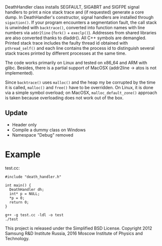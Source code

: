 DeathHandler class installs SEGFAULT, SIGABRT and SIGFPE signal handlers to print
a nice stack trace and (if requested) generate a core dump.
In DeathHandler's constructor, signal handlers
are installed through `sigaction()`. If your program encounters a segmentation
fault, the call stack is unwinded with `backtrace()`, converted into
function names with line numbers via `addr2line` (`fork()` + `execlp()`).
Addresses from shared libraries are also converted thanks to dladdr().
All C++ symbols are demangled. Printed stack trace includes the faulty
thread id obtained with `pthread_self()` and each line contains the process
id to distinguish several stack traces printed by different processes at
the same time.

The code works primarily on Linux and tested on x86_64 and ARM with glibc.
Besides, there is a partial support of MacOSX (addr2line -> atos is not implemented).

Since `backtrace()` uses `malloc()` and the heap my be corrupted by the time it is called,
`malloc()` and `free()` have to be overridden. On Linux, it is done via a simple symbol
overload; on MacOSX, `malloc_default_zone()` approach is taken because overloading does
not work out of the box.

## Update

- Header only
- Compile a dummy class on Windows
- Namespace "Debug" removed

Example
=======

test.cc:
~~~~{.cc}
#include "death_handler.h"

int main() {
  DeathHandler dh;
  int* p = NULL;
  *p = 0;
  return 0;
}
~~~~

~~~~{.sh}
g++ -g test.cc -ldl -o test
./test
~~~~

This project is released under the Simplified BSD License.
Copyright 2012 Samsung R&D Institute Russia, 2016 Moscow Institute of Physics and Technology.
